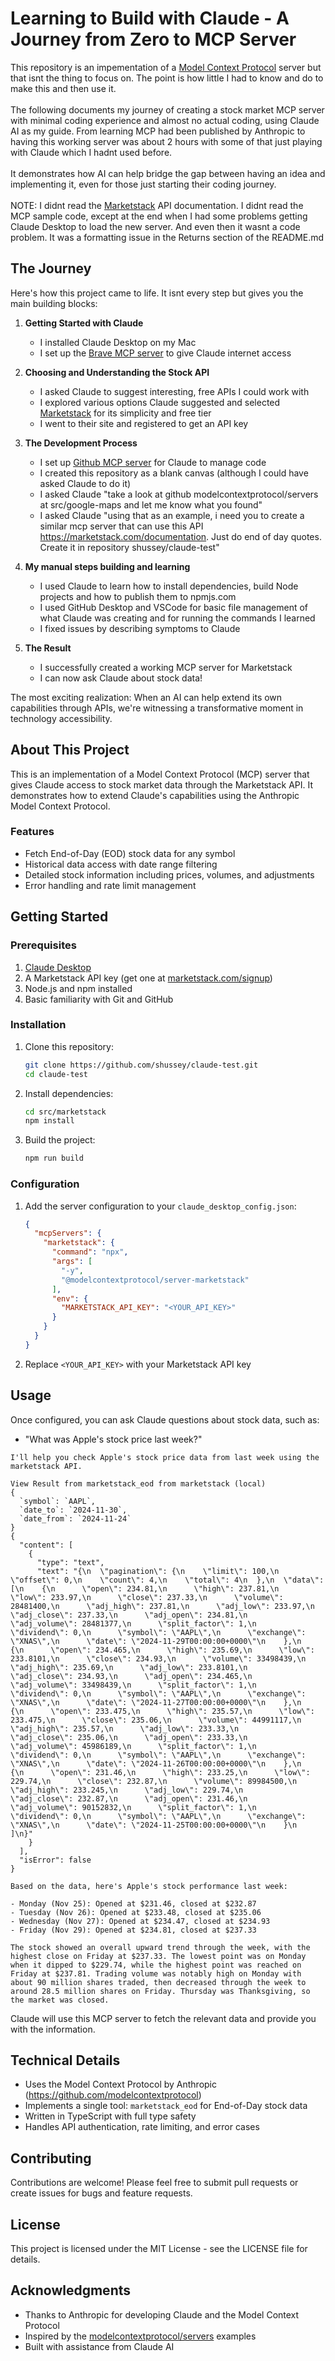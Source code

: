 # Learning to Build with Claude - A Journey from Zero to MCP Server

This repository is an impementation of a [Model Context Protocol](https://github.com/modelcontextprotocol) server but that isnt the thing to focus on. The point is how little I had to know and do to make this and then use it.
\
\
The following documents my journey of creating a stock market MCP server with minimal coding experience and almost no actual coding, using Claude AI as my guide. From learning MCP had been published by Anthropic to having this working server was about 2 hours with some of that just playing with Claude which I hadnt used before. 
\
\
It demonstrates how AI can help bridge the gap between having an idea and implementing it, even for those just starting their coding journey.
\
\
NOTE: I didnt read the [Marketstack](https://marketstack.com/) API documentation. I didnt read the MCP sample code, except at the end when I had some problems getting Claude Desktop to load the new server. And even then it wasnt a code problem. It was a formatting issue in the Returns section of the README.md

## The Journey

Here's how this project came to life. It isnt every step but gives you the main building blocks:

1. **Getting Started with Claude**
   - I installed Claude Desktop on my Mac
   - I set up the [Brave MCP server](https://github.com/modelcontextprotocol/servers/tree/main/src/brave-search) to give Claude internet access

2. **Choosing and Understanding the Stock API**
   - I asked Claude to suggest interesting, free APIs I could work with
   - I explored various options Claude suggested and selected [Marketstack](https://marketstack.com/) for its simplicity and free tier
   - I went to their site and registered to get an API key

4. **The Development Process**
   - I set up [Github MCP server](https://github.com/modelcontextprotocol/servers/tree/main/src/github) for Claude to manage code
   - I created this repository as a blank canvas (although I could have asked Claude to do it)
   - I asked Claude "take a look at github modelcontextprotocol/servers at src/google-maps and let me know what you found"
   - I asked Claude "using that as an example, i need you to create a similar mcp server that can use this API https://marketstack.com/documentation. Just do end of day quotes. Create it in repository shussey/claude-test"

5. **My manual steps building and learning**
   - I used Claude to learn how to install dependencies, build Node projects and how to publish them to npmjs.com
   - I used GitHub Desktop and VSCode for basic file management of what Claude was creating and for running the commands I learned
   - I fixed issues by describing symptoms to Claude

6. **The Result**
   - I successfully created a working MCP server for Marketstack
   - I can now ask Claude about stock data!

The most exciting realization: When an AI can help extend its own capabilities through APIs, we're witnessing a transformative moment in technology accessibility.

## About This Project

This is an implementation of a Model Context Protocol (MCP) server that gives Claude access to stock market data through the Marketstack API. It demonstrates how to extend Claude's capabilities using the Anthropic Model Context Protocol.

### Features

- Fetch End-of-Day (EOD) stock data for any symbol
- Historical data access with date range filtering
- Detailed stock information including prices, volumes, and adjustments
- Error handling and rate limit management

## Getting Started

### Prerequisites

1. [Claude Desktop](https://github.com/anthropic-labs/claude-desktop)
2. A Marketstack API key (get one at [marketstack.com/signup](https://marketstack.com/signup))
3. Node.js and npm installed
4. Basic familiarity with Git and GitHub

### Installation

1. Clone this repository:
   ```bash
   git clone https://github.com/shussey/claude-test.git
   cd claude-test
   ```

2. Install dependencies:
   ```bash
   cd src/marketstack
   npm install
   ```

3. Build the project:
   ```bash
   npm run build
   ```

### Configuration

1. Add the server configuration to your `claude_desktop_config.json`:
   ```json
   {
     "mcpServers": {
       "marketstack": {
         "command": "npx",
         "args": [
           "-y",
           "@modelcontextprotocol/server-marketstack"
         ],
         "env": {
           "MARKETSTACK_API_KEY": "<YOUR_API_KEY>"
         }
       }
     }
   }
   ```

2. Replace `<YOUR_API_KEY>` with your Marketstack API key

## Usage

Once configured, you can ask Claude questions about stock data, such as:
- "What was Apple's stock price last week?"
```
I'll help you check Apple's stock price data from last week using the marketstack API.
```
```
View Result from marketstack_eod from marketstack (local)
{
  `symbol`: `AAPL`,
  `date_to`: `2024-11-30`,
  `date_from`: `2024-11-24`
}
{
  "content": [
    {
      "type": "text",
      "text": "{\n  \"pagination\": {\n    \"limit\": 100,\n    \"offset\": 0,\n    \"count\": 4,\n    \"total\": 4\n  },\n  \"data\": [\n    {\n      \"open\": 234.81,\n      \"high\": 237.81,\n      \"low\": 233.97,\n      \"close\": 237.33,\n      \"volume\": 28481400,\n      \"adj_high\": 237.81,\n      \"adj_low\": 233.97,\n      \"adj_close\": 237.33,\n      \"adj_open\": 234.81,\n      \"adj_volume\": 28481377,\n      \"split_factor\": 1,\n      \"dividend\": 0,\n      \"symbol\": \"AAPL\",\n      \"exchange\": \"XNAS\",\n      \"date\": \"2024-11-29T00:00:00+0000\"\n    },\n    {\n      \"open\": 234.465,\n      \"high\": 235.69,\n      \"low\": 233.8101,\n      \"close\": 234.93,\n      \"volume\": 33498439,\n      \"adj_high\": 235.69,\n      \"adj_low\": 233.8101,\n      \"adj_close\": 234.93,\n      \"adj_open\": 234.465,\n      \"adj_volume\": 33498439,\n      \"split_factor\": 1,\n      \"dividend\": 0,\n      \"symbol\": \"AAPL\",\n      \"exchange\": \"XNAS\",\n      \"date\": \"2024-11-27T00:00:00+0000\"\n    },\n    {\n      \"open\": 233.475,\n      \"high\": 235.57,\n      \"low\": 233.475,\n      \"close\": 235.06,\n      \"volume\": 44991117,\n      \"adj_high\": 235.57,\n      \"adj_low\": 233.33,\n      \"adj_close\": 235.06,\n      \"adj_open\": 233.33,\n      \"adj_volume\": 45986189,\n      \"split_factor\": 1,\n      \"dividend\": 0,\n      \"symbol\": \"AAPL\",\n      \"exchange\": \"XNAS\",\n      \"date\": \"2024-11-26T00:00:00+0000\"\n    },\n    {\n      \"open\": 231.46,\n      \"high\": 233.25,\n      \"low\": 229.74,\n      \"close\": 232.87,\n      \"volume\": 89984500,\n      \"adj_high\": 233.245,\n      \"adj_low\": 229.74,\n      \"adj_close\": 232.87,\n      \"adj_open\": 231.46,\n      \"adj_volume\": 90152832,\n      \"split_factor\": 1,\n      \"dividend\": 0,\n      \"symbol\": \"AAPL\",\n      \"exchange\": \"XNAS\",\n      \"date\": \"2024-11-25T00:00:00+0000\"\n    }\n  ]\n}"
    }
  ],
  "isError": false
}
```
```
Based on the data, here's Apple's stock performance last week:

- Monday (Nov 25): Opened at $231.46, closed at $232.87
- Tuesday (Nov 26): Opened at $233.48, closed at $235.06
- Wednesday (Nov 27): Opened at $234.47, closed at $234.93
- Friday (Nov 29): Opened at $234.81, closed at $237.33

The stock showed an overall upward trend through the week, with the highest close on Friday at $237.33. The lowest point was on Monday when it dipped to $229.74, while the highest point was reached on Friday at $237.81. Trading volume was notably high on Monday with about 90 million shares traded, then decreased through the week to around 28.5 million shares on Friday. Thursday was Thanksgiving, so the market was closed.
```

Claude will use this MCP server to fetch the relevant data and provide you with the information.

## Technical Details

- Uses the Model Context Protocol by Anthropic (https://github.com/modelcontextprotocol)
- Implements a single tool: `marketstack_eod` for End-of-Day stock data
- Written in TypeScript with full type safety
- Handles API authentication, rate limiting, and error cases

## Contributing

Contributions are welcome! Please feel free to submit pull requests or create issues for bugs and feature requests.

## License

This project is licensed under the MIT License - see the LICENSE file for details.

## Acknowledgments

- Thanks to Anthropic for developing Claude and the Model Context Protocol
- Inspired by the [modelcontextprotocol/servers](https://github.com/modelcontextprotocol/servers) examples
- Built with assistance from Claude AI
